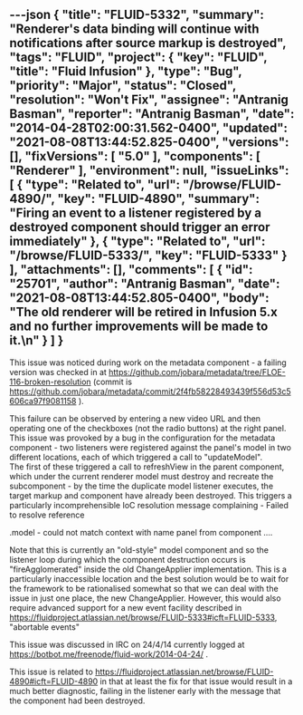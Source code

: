 ---json
{
  "title": "FLUID-5332",
  "summary": "Renderer's data binding will continue with notifications after source markup is destroyed",
  "tags": "FLUID",
  "project": {
    "key": "FLUID",
    "title": "Fluid Infusion"
  },
  "type": "Bug",
  "priority": "Major",
  "status": "Closed",
  "resolution": "Won't Fix",
  "assignee": "Antranig Basman",
  "reporter": "Antranig Basman",
  "date": "2014-04-28T02:00:31.562-0400",
  "updated": "2021-08-08T13:44:52.825-0400",
  "versions": [],
  "fixVersions": [
    "5.0"
  ],
  "components": [
    "Renderer"
  ],
  "environment": null,
  "issueLinks": [
    {
      "type": "Related to",
      "url": "/browse/FLUID-4890/",
      "key": "FLUID-4890",
      "summary": "Firing an event to a listener registered by a destroyed component should trigger an error immediately"
    },
    {
      "type": "Related to",
      "url": "/browse/FLUID-5333/",
      "key": "FLUID-5333"
    }
  ],
  "attachments": [],
  "comments": [
    {
      "id": "25701",
      "author": "Antranig Basman",
      "date": "2021-08-08T13:44:52.805-0400",
      "body": "The old renderer will be retired in Infusion 5.x and no further improvements will be made to it.\n"
    }
  ]
}
---
This issue was noticed during work on the metadata component - a failing version was checked in at <https://github.com/jobara/metadata/tree/FLOE-116-broken-resolution> (commit is <https://github.com/jobara/metadata/commit/2f4fb58228493439f556d53c5606ca97f9081158> ).&#x20;

This failure can be observed by entering a new video URL and then operating one of the checkboxes (not the radio buttons) at the right panel. This issue was provoked by a bug in the configuration for the metadata component - two listeners were registered against the panel's model in two different locations, each of which triggered a call to "updateModel".\
The first of these triggered a call to refreshView in the parent component, which under the current renderer model must destroy and recreate the subcomponent - by the time the duplicate model listener executes, the target markup and component have already been destroyed. This triggers a particularly incomprehensible IoC resolution message complaining - Failed to resolve reference&#x20;



.model - could not match context with name panel from component ....

Note that this is currently an "old-style" model component and so the listener loop during which the component destruction occurs is "fireAgglomerated" inside the old ChangeApplier implementation. This is a particularly inaccessible location and the best solution would be to wait for the framework to be rationalised somewhat so that we can deal with the issue in just one place, the new ChangeApplier. However, this would also require advanced support for a new event facility described in <https://fluidproject.atlassian.net/browse/FLUID-5333#icft=FLUID-5333>, "abortable events"

This issue was discussed in IRC on 24/4/14 currently logged at <https://botbot.me/freenode/fluid-work/2014-04-24/> .

This issue is related to <https://fluidproject.atlassian.net/browse/FLUID-4890#icft=FLUID-4890> in that at least the fix for that issue would result in a much better diagnostic, failing in the listener early with the message that the component had been destroyed.

        